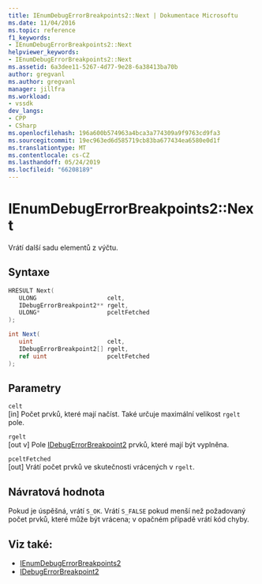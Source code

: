 ```yaml
---
title: IEnumDebugErrorBreakpoints2::Next | Dokumentace Microsoftu
ms.date: 11/04/2016
ms.topic: reference
f1_keywords:
- IEnumDebugErrorBreakpoints2::Next
helpviewer_keywords:
- IEnumDebugErrorBreakpoints2::Next
ms.assetid: 6a3dee11-5267-4d77-9e28-6a38413ba70b
author: gregvanl
ms.author: gregvanl
manager: jillfra
ms.workload:
- vssdk
dev_langs:
- CPP
- CSharp
ms.openlocfilehash: 196a600b574963a4bca3a774309a9f9763cd9fa3
ms.sourcegitcommit: 19ec963ed6d585719cb83ba677434ea6580e0d1f
ms.translationtype: MT
ms.contentlocale: cs-CZ
ms.lasthandoff: 05/24/2019
ms.locfileid: "66208189"
---
```

# <a name="ienumdebugerrorbreakpoints2next"></a>IEnumDebugErrorBreakpoints2::Next
Vrátí další sadu elementů z výčtu.

## <a name="syntax"></a>Syntaxe

```cpp
HRESULT Next(
   ULONG                    celt,
   IDebugErrorBreakpoint2** rgelt,
   ULONG*                   pceltFetched
);
```

```csharp
int Next(
   uint                     celt,
   IDebugErrorBreakpoint2[] rgelt,
   ref uint                 pceltFetched
);
```

## <a name="parameters"></a>Parametry
`celt`\
[in] Počet prvků, které mají načíst. Také určuje maximální velikost `rgelt` pole.

`rgelt`\
[out v] Pole [IDebugErrorBreakpoint2](../../../extensibility/debugger/reference/idebugerrorbreakpoint2.md) prvků, které mají být vyplněna.

`pceltFetched`\
[out] Vrátí počet prvků ve skutečnosti vrácených v `rgelt`.

## <a name="return-value"></a>Návratová hodnota
 Pokud je úspěšná, vrátí `S_OK`. Vrátí `S_FALSE` pokud menší než požadovaný počet prvků, které může být vrácena; v opačném případě vrátí kód chyby.

## <a name="see-also"></a>Viz také:
- [IEnumDebugErrorBreakpoints2](../../../extensibility/debugger/reference/ienumdebugerrorbreakpoints2.md)
- [IDebugErrorBreakpoint2](../../../extensibility/debugger/reference/idebugerrorbreakpoint2.md)